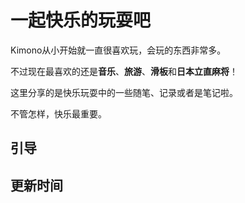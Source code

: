 # 一起快乐的玩耍吧

Kimono从小开始就一直很喜欢玩，会玩的东西非常多。

不过现在最喜欢的还是**音乐**、**旅游**、**滑板**和**日本立直麻将**！

这里分享的是快乐玩耍中的一些随笔、记录或者是笔记啦。

不管怎样，快乐最重要。

## 引导

## 更新时间